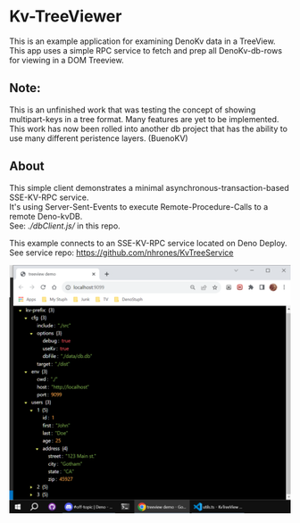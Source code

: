 # Kv-TreeViewer
This is an example application for examining DenoKv data in a TreeView.   
This app uses a simple RPC service to fetch and prep all DenoKv-db-rows    
for viewing in a DOM Treeview.  

## Note: 
This is an unfinished work that was testing the concept of showing multipart-keys in a tree format.  Many features are yet to be implemented. This work has now been rolled into another db project that has the ability to use many different peristence layers. (BuenoKV)    

## About
This simple client demonstrates a minimal asynchronous-transaction-based SSE-KV-RPC service.    
It's using Server-Sent-Events to execute Remote-Procedure-Calls to a remote Deno-kvDB.    
See: _./dbClient.js/_ in this repo.

This example connects to an SSE-KV-RPC service located on Deno Deploy.    
See service repo: https://github.com/nhrones/KvTreeService 

![kv-tree](kv-tv.png)